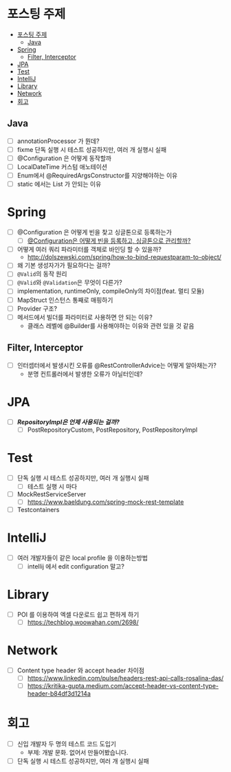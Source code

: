 # 포스팅 주제

<!-- TOC -->
* [포스팅 주제](#포스팅-주제)
  * [Java](#java)
* [Spring](#spring)
  * [Filter, Interceptor](#filter-interceptor)
* [JPA](#jpa)
* [Test](#test)
* [IntelliJ](#intellij)
* [Library](#library)
* [Network](#network)
* [회고](#회고)
<!-- TOC -->

## Java

- [ ]  annotationProcessor 가 뭔데?
- [ ]  fixme 단독 실행 시 테스트 성공하지만, 여러 개 실행시 실패
- [ ]  @Configuration 은 어떻게 동작할까
- [ ]  LocalDateTime 커스텀 애노테이션
- [ ]  Enum에서 @RequiredArgsConstructor를 지양해야하는 이유
- [ ]  static 에서는 List<T> 가 안되는 이유

# Spring

- [ ]  @Configuration 은 어떻게 빈을 찾고 싱글톤으로 등록하는가
    - [ ] [@Configuration은 어떻게 빈을 등록하고, 싱글톤으로 관리할까?](https://tecoble.techcourse.co.kr/post/2023-05-22-configuration/)
- [ ]  어떻게 여러 쿼리 파라미터를 객체로 바인딩 할 수 있을까?
    - http://dolszewski.com/spring/how-to-bind-requestparam-to-object/
- [ ]  왜 기본 생성자가가 필요하다는 걸까?
- [ ]  `@Valid`의 동작 원리
- [ ]  `@Valid`와 `@Validation`은 무엇이 다른가?
- [ ]  implementation, runtimeOnly, compileOnly의 차이점(feat. 멀티 모듈)
- [ ]  MapStruct 인스턴스 통째로 매핑하기
- [ ]  Provider 구조?
- [ ] 메서드에서 빌더를 파라미터로 사용하면 안 되는 이유? 
  - 클래스 레벨에 @Builder를 사용해야하는 이유와 관련 있을 것 같음

## Filter, Interceptor

- [ ] 인터셉터에서 발생시킨 오류를 @RestControllerAdvice는 어떻게 알아채는가?
  - 분명 컨트롤러에서 발생한 오류가 아닐터인데?

# JPA

- [ ]  ***RepositoryImpl은 언제 사용되는 걸까?***
    - [ ]  PostRepositoryCustom, PostRepository, PostRepositoryImpl

# Test

- [ ]  단독 실행 시 테스트 성공하지만, 여러 개 실행시 실패
    - [ ]  테스트 실행 시 마다
- [ ]  MockRestServiceServer
    - [ ]  https://www.baeldung.com/spring-mock-rest-template
- [ ]  Testcontainers

# IntelliJ

- [ ]  여러 개발자들이 같은 local profile 을 이용하는방법
    - [ ]  intellij 에서 edit configuration 말고?

# Library

- [ ]  POI 를 이용하여 엑셀 다운로드 쉽고 편하게 하기
    - [ ]  https://techblog.woowahan.com/2698/

# Network

- [ ]  Content type header 와 accept header 차이점
    - [ ]  https://www.linkedin.com/pulse/headers-rest-api-calls-rosalina-das/
    - [ ]  https://kritika-gupta.medium.com/accept-header-vs-content-type-header-b84df3d1214a

# 회고

- [ ] 신입 개발자 두 명의 테스트 코드 도입기
  - 부제: 개발 문화. 없어서 만들어봤습니다.
- [ ] 단독 실행 시 테스트 성공하지만, 여러 개 실행시 실패
